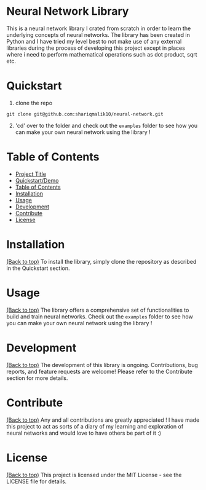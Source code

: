 # Neural Network Library
This is a neural network library I crated from scratch in order to learn the underlying concepts of neural networks. The library has been created in Python and I have tried my level best to not make use of any external libraries during the process of developing this project except in places where i need to perform mathematical operations such as dot product, sqrt etc.

# Quickstart
1. clone the repo
```shell
git clone git@github.com:shariqmalik10/neural-network.git
```
2. 'cd' over to the folder and check out the <code>examples</code> folder to see how you can make your own neural network using the library ! 

# Table of Contents

- [Project Title](#project-title)
- [Quickstart/Demo](#quickstartdemo)
- [Table of Contents](#table-of-contents)
- [Installation](#installation)
- [Usage](#usage)
- [Development](#development)
- [Contribute](#contribute)
- [License](#license)

# Installation
[(Back to top)](#table-of-contents)
To install the library, simply clone the repository as described in the Quickstart section.

# Usage
[(Back to top)](#table-of-contents)
The library offers a comprehensive set of functionalities to build and train neural networks.
Check out the <code>examples</code> folder to see how you can make your own neural network using the library ! 

# Development
[(Back to top)](#table-of-contents)
The development of this library is ongoing. Contributions, bug reports, and feature requests are welcome! Please refer to the Contribute section for more details.

# Contribute
[(Back to top)](#table-of-contents)
Any and all contributions are greatly appreciated ! I have made this project to act as sorts of a diary of my learning and exploration of neural networks and would love to have others be part of it :) 

# License
[(Back to top)](#table-of-contents)
This project is licensed under the MIT License - see the LICENSE file for details.